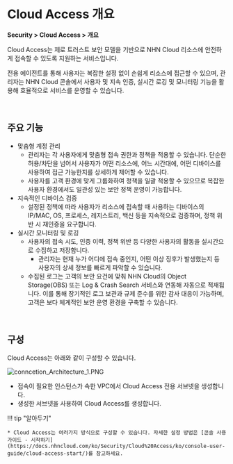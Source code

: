 # Cloud Access 개요

**Security > Cloud Access > 개요**

Cloud Access는 제로 트러스트 보안 모델을 기반으로 NHN Cloud 리소스에 안전하게 접속할 수 있도록 지원하는 서비스입니다.

전용 에이전트를 통해 사용자는 복잡한 설정 없이 손쉽게 리소스에 접근할 수 있으며, 관리자는 NHN Cloud 콘솔에서 사용자 및 지속 인증, 실시간 로깅 및 모니터링 기능을 활용해 효율적으로 서비스를 운영할 수 있습니다.

<br>

## 주요 기능

* 맞춤형 계정 관리
    * 관리자는 각 사용자에게 맞춤형 접속 권한과 정책을 적용할 수 있습니다. 단순한 허용/차단을 넘어서 사용자가 어떤 리소스에, 어느 시간대에, 어떤 디바이스를 사용하여 접근 가능한지를 상세하게 제어할 수 있습니다.
    * 사용자를 고객 환경에 맞게 그룹화하여 정책을 일괄 적용할 수 있으므로 복잡한 사용자 환경에서도 일관성 있는 보안 정책 운영이 가능합니다.
* 지속적인 디바이스 검증
    * 설정된 정책에 따라 사용자가 리소스에 접속할 때 사용하는 디바이스의 IP/MAC, OS, 프로세스, 레지스트리, 백신 등을 지속적으로 검증하며, 정책 위반 시 재인증을 요구합니다.
* 실시간 모니터링 및 로깅
    * 사용자의 접속 시도, 인증 이력, 정책 위반 등 다양한 사용자의 활동을 실시간으로 수집하고 저장합니다.
        * 관리자는 현재 누가 어디에 접속 중인지, 어떤 이상 징후가 발생했는지 등 사용자의 상세 정보를 빠르게 파악할 수 있습니다.
    * 수집된 로그는 고객의 보안 요건에 맞춰 NHN Cloud의 Object Storage(OBS) 또는 Log & Crash Search 서비스와 연동해 자동으로 적재됩니다. 이를 통해 장기적인 로그 보관과 규제 준수를 위한 감사 대응이 가능하며, 고객은 보다 체계적인 보안 운영 환경을 구축할 수 있습니다.

<br>

  ## 구성

  Cloud Access는 아래와 같이 구성할 수 있습니다.

  ![conncetion_Architecture_1.PNG](https://kr1-api-object-storage.nhncloudservice.com/v1/AUTH_2acdfabf4efe4efc8a04c00b348110c9/cdn_origin/prod_cloud_access/2025.06.24/2025.07/Architecture_1.png)

* 접속이 필요한 인스턴스가 속한 VPC에서 Cloud Access 전용 서브넷을 생성합니다.
* 생성한 서브넷을 사용하여 Cloud Access를 생성합니다.

!!! tip "알아두기"

    * Cloud Access는 여러가지 방식으로 구성할 수 있습니다. 자세한 설정 방법은 [콘솔 사용 가이드 - 시작하기](https://docs.nhncloud.com/ko/Security/Cloud%20Access/ko/console-user-guide/cloud-access-start/)를 참고하세요.